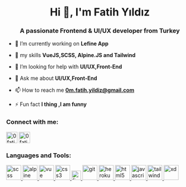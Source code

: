 <h1 align="center">Hi 👋, I'm Fatih Yıldız</h1>
<h3 align="center">A passionate Frontend & UI/UX developer from Turkey</h3>

- 🔭 I’m currently working on **Lefine App**

- 🌱 my skills **VueJS,SCSS, Alpine.JS and Tailwind**

- 🤝 I’m looking for help with **UI/UX,Front-End**

- 💬 Ask me about **UI/UX,Front-End**

- 📫 How to reach me **0m.fatih.yildiz@gmail.com**

- ⚡ Fun fact **I thing ,I am funny**

<h3 align="left">Connect with me:</h3>
<p>
<a href="https://twitter.com/0fatihyildiz" target="blank"><img align="center" src="https://seeklogo.com/images/T/twitter-logo-A84FE9258E-seeklogo.com.png" alt="0fatihyildiz" height="30" width="auto" /></a>
<a href="https://www.instagram.com/0fatihyildiz/" target="blank"><img align="center" src="https://upload.wikimedia.org/wikipedia/commons/thumb/e/e7/Instagram_logo_2016.svg/600px-Instagram_logo_2016.svg.png" alt="0fatihyildiz" height="30" width="auto" alt="0fatihyildiz"/> 
</a>
</p>

<h3 align="left">Languages and Tools:</h3>
<p><a href="https://sass-lang.com" target="_blank"> 
  <img src="https://upload.wikimedia.org/wikipedia/commons/thumb/9/96/Sass_Logo_Color.svg/1280px-Sass_Logo_Color.svg.png" alt="scss" width="auto" height="40"/> 
  </a>
  <a href="https://github.com/alpinejs/alpine" target="_blank"> 
    <img src="https://seeklogo.com/images/A/alpine-js-logo-21F4169EAB-seeklogo.com.png" alt="alpine" width="auto" height="40"/> 
  </a>
  <a href="https://vuejs.org/" target="_blank"> 
    <img src="https://upload.wikimedia.org/wikipedia/commons/thumb/9/95/Vue.js_Logo_2.svg/277px-Vue.js_Logo_2.svg.png" alt="vue" width="auto" height="40"/> 
  </a>
  <a href="https://www.w3schools.com/css/" target="_blank"> 
    <img src="https://upload.wikimedia.org/wikipedia/commons/thumb/7/70/Devicon-css3-plain.svg/1024px-Devicon-css3-plain.svg.png" alt="css3" width="auto" height="40"/> 
  </a><a href="https://www.figma.com/" target="_blank"> 
  <img src="https://www.vectorlogo.zone/logos/figma/figma-icon.svg" alt="figma" width="auto" height="25"/> 
  </a> <a href="https://git-scm.com/" target="_blank"> 
  <img src="https://www.vectorlogo.zone/logos/git-scm/git-scm-icon.svg" alt="git" width="auto" height="40"/> 
  </a> <a href="https://heroku.com" target="_blank"> 
  <img src="https://www.vectorlogo.zone/logos/heroku/heroku-icon.svg" alt="heroku" width="auto" height="40"/> 
  </a> <a href="https://www.w3.org/html/" target="_blank"> 
  <img src="http://imajans.com.tr/blog/wp-content/uploads/2015/02/html5.png" alt="html5" width="40" height="40"/> 
  </a> <a href="https://developer.mozilla.org/en-US/docs/Web/JavaScript" target="_blank"> 
  <img src="https://upload.wikimedia.org/wikipedia/commons/thumb/9/99/Unofficial_JavaScript_logo_2.svg/480px-Unofficial_JavaScript_logo_2.svg.png" alt="javascript" width="auto" height="40"/> 
  </a> 
  <a href="https://tailwindcss.com/" target="_blank"> 
    <img src="https://www.vectorlogo.zone/logos/tailwindcss/tailwindcss-icon.svg" alt="tailwind" width="auto" height="40"/> 
  </a>
  <a href="https://www.adobe.com/products/xd.html" target="_blank"> 
  <img src="https://cdn.worldvectorlogo.com/logos/adobe-xd.svg" alt="xd" width="auto" height="40"/> 
  </a> 
</p>
